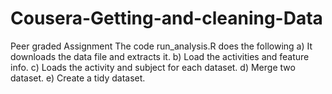 # Cousera-Getting-and-cleaning-Data
Peer graded Assignment
The code run_analysis.R does the following
a) It downloads the data file and extracts it.
b) Load the activities and feature info.
c) Loads the activity and subject for each dataset.
d) Merge two dataset.
e) Create a tidy dataset.
